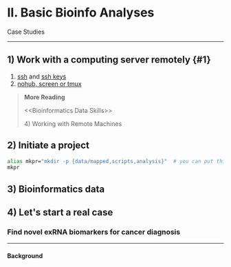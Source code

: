 # II. Basic Bioinfo Analyses

Case Studies

---

## 1\) Work with a computing server remotely {#1}

1. [ssh](/1setup.md#ssh) and [ssh keys](/2linux.md#ssh-key)
2. [nohub, screen or tmux](/2linux.md#nohup)

> **More Reading**
>
> &lt;&lt;Bioinformatics Data Skills&gt;&gt;
>
> 4\) Working with Remote Machines

## 2\) Initiate a project

```bash
alias mkpr="mkdir -p {data/mapped,scripts,analysis}"  # you can put this in your ~/.bashrc
mkpr
```

## 3\) Bioinformatics data





## 4\) Let's start a real case

### Find novel exRNA biomarkers for cancer diagnosis

---

#### Background

#### 



